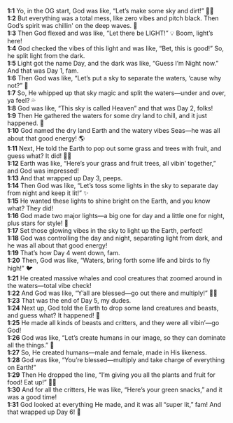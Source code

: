 <!-- rewritten from: genesis.txt -->

**1:1** Yo, in the OG start, God was like, “Let’s make some sky and dirt!” 🌌✨  
**1:2** But everything was a total mess, like zero vibes and pitch black. Then God’s spirit was chillin' on the deep waves. 🌊  
**1:3** Then God flexed and was like, “Let there be LIGHT!” 💡 Boom, light’s here!  
**1:4** God checked the vibes of this light and was like, “Bet, this is good!” So, he split light from the dark.  
**1:5** Light got the name Day, and the dark was like, “Guess I’m Night now.” And that was Day 1, fam.  
**1:6** Then God was like, “Let’s put a sky to separate the waters, ‘cause why not?” 🌈  
**1:7** So, He whipped up that sky magic and split the waters—under and over, ya feel?  💦  
**1:8** God was like, “This sky is called Heaven” and that was Day 2, folks!  
**1:9** Then He gathered the waters for some dry land to chill, and it just happened. 🤯  
**1:10** God named the dry land Earth and the watery vibes Seas—he was all about that good energy! 🌎  
**1:11** Next, He told the Earth to pop out some grass and trees with fruit, and guess what? It did! 🌱🍏  
**1:12** Earth was like, “Here’s your grass and fruit trees, all vibin’ together,” and God was impressed!  
**1:13** And that wrapped up Day 3, peeps.  
**1:14** Then God was like, “Let’s toss some lights in the sky to separate day from night and keep it lit!” ✨  
**1:15** He wanted these lights to shine bright on the Earth, and you know what? They did!  
**1:16** God made two major lights—a big one for day and a little one for night, plus stars for style! 🌟  
**1:17** Set those glowing vibes in the sky to light up the Earth, perfect!  
**1:18** God was controlling the day and night, separating light from dark, and he was all about that good energy!  
**1:19** That’s how Day 4 went down, fam.  
**1:20** Then, God was like, “Waters, bring forth some life and birds to fly high!” 🐦  
**1:21** He created massive whales and cool creatures that zoomed around in the waters—total vibe check!  
**1:22** And God was like, “Y’all are blessed—go out there and multiply!” 🌊🐋  
**1:23** That was the end of Day 5, my dudes.  
**1:24** Next up, God told the Earth to drop some land creatures and beasts, and guess what? It happened! 🦁  
**1:25** He made all kinds of beasts and critters, and they were all vibin’—go God!  
**1:26** God was like, “Let’s create humans in our image, so they can dominate all the things.” 💪  
**1:27** So, He created humans—male and female, made in His likeness.  
**1:28** God was like, “You’re blessed—multiply and take charge of everything on Earth!”  
**1:29** Then He dropped the line, “I’m giving you all the plants and fruit for food! Eat up!” 🌿🍏  
**1:30** And for all the critters, He was like, “Here’s your green snacks,” and it was a good time!  
**1:31** God looked at everything He made, and it was all “super lit,” fam! And that wrapped up Day 6! 🎉